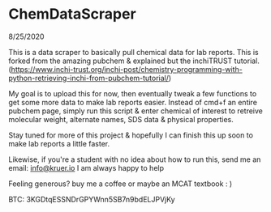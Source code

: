 # ChemDataScraper

8/25/2020

This is a data scraper to basically pull chemical data for lab reports. This is forked from the amazing pubchem & explained but the inchiTRUST tutorial. (https://www.inchi-trust.org/inchi-post/chemistry-programming-with-python-retrieving-inchi-from-pubchem-tutorial/) 

My goal is to upload this for now, then eventually tweak a few functions to get some more data to make lab reports easier. Instead of cmd+f an entire pubchem page, simply run this script & enter chemical of interest to retreive molecular weight, alternate names, SDS data & physical properties. 

Stay tuned for more of this project & hopefully I can finish this up soon to make lab reports a little faster. 

Likewise, if you're a student with no idea about how to run this, send me an email: info@kruer.io 
I am always happy to help

Feeling generous? buy me a coffee or maybe an MCAT textbook : )

BTC: 3KGDtqESSNDrGPYWnn5SB7n9bdELJPVjKy
